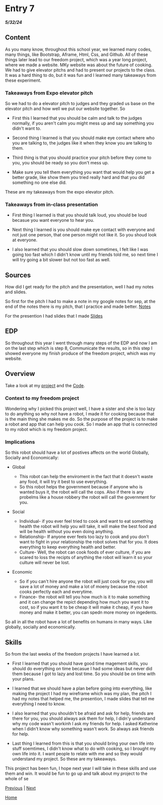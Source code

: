 # Entry 7
##### 5/32/24

## Content 

As you many know, throughout this school year, we learned many codes, many things, like Bootstrap, Aframe, Html, Css, and Github. All of these things later lead to our freedom project, which was a year long project, where we made a website. MKy website was about the future of cooking. We had to give elevator pitchs and had to present our projects to the class. It was a hard thing to do, but it was fun and I learned many takeaways from these experiment.

### Takeaways from Expo elevator pitch

So we had to do a elevator pitch to judges and they graded us base on the elevator pitch and how well we put our website together. So 

- First this I learned that you should be calm and talk to the judges normally, if you aren't calm you might mess up and say something you didn't want to. 

- Second thing I learned is that you should make eye contact where who you are talking to, the judges like it when they know you are talking to them.

- Third thing is that you should practice your pitch before they come to you, you should be ready so you don't mess up.

- Make sure you tell them everything you want that would help you get a better grade, like show them you tried really hard and that you did something no one else did.

These are my takeaways from the expo elevator pitch.



### Takeaways from in-class presentation

- First thing I learned is that you should talk loud, you should be loud becasue you want everyone to hear you.

- Next thing I learned is you should make eye contact with everyone and not just one person, that one person might not like it. So you shoud look at everyone.

- I also learned that you should slow down sometimes, I felt like I was going too fast which I didn't know until my friends told me, so next time I will try going a bit slower but not too fast as well.


## Sources

How did I get ready for the pitch and the presentation, well I had my notes and slides.

So first for the pitch I had to make a note in my google notes for sep, at the end of the notes there is my pitch, that I practice and made better. [Notes](https://docs.google.com/document/d/16-SQCaNSLfmj9ne8j51SbTt6hhrcm988ixjZsGDwO-Q/edit)

For the presention I had slides that I made [Slides](https://docs.google.com/presentation/d/1-KB_RZ0Ip8dJCgSvQWRGlJ3eBfhMjr2g08t-7oOP2Dw/edit#slide=id.p)

## EDP
So throughout this year I went through many steps of the EDP and now I am on the last step which is step 8, Communicate the results, so in this step I showed everyone my finish produce of the freedom project, which was my website.
## Overview
Take a look at my [project](https://johnnyy5929.github.io/sep10-freedom-project/) and the [Code](https://github.com/johnnyy5929/sep10-freedom-project).

### Context to my freedom project
Wondering why I picked this project well, I have a sister and she is too lazy to do anything so why not have a robot, I made it for cooking because that is the main thing she makes me do. So the purpose of the project is to make a robot and app that can help you cook. So I made an app that is connected to my robot which is my freedom project. 

### Implications
So this robot should have a lot of postives affects on the world Globally, Socially and Economically:

* Global
   * This robot can help the enviroment in the fact that it doesn't waste any food, it will try it best to use everything.
   * So this robot helps the government because if anyone who is wanted buys it, the robot will call the cops. Also if there is any probelms like a house robbery the robot will call the government for you.
     
* Social
   * Individual- if you ever feel tried to cook and want to eat something health the robot will help you will take, it will make the best food and will be health without you even doing anything.
   * Relationship- If anyone ever feels too lazy to cook and you don't want to fight in your relationship the robot solves that for you. It does everything to keep everything health and better.
   * Culture- Well, the robot can cook foods of ever culture, if you are scared to loss the recipts of anything the robot will learn it so your culture will never be lost.
  
* Economic
   * So if you can't hire anyone the robot will just cook for you, you will save a lot of money and make a lot of moeny because the robot cooks perfectly each and everytime.
   * Finance- the robot will tell you how much is it to make something and it can change the repict depending how much you want it to cost, so if you want it to be cheap it will make it cheap, if you have money and make it better, you can spedn more money on ingedents.
 
So all in all the robot have a lot of benefits on humans in many ways. Like globally, socially and economically.
## Skills 

So from the last weeks of the freedom projects I have learned a lot.

* First I learned that you should have good time magement skills, you should do everything on time becasue I had some ideas but never did them because I got to lazy and lost time. So you should be on time with your plans.

* I learned that we should have a plan before going into everything, like making the project I had my wireframe which was my plan, the pitch I had my notes that helped me, the presention, I made slides that tell me everything I need to know.

* I also learned that you shouldn't be afraid and ask for help, friends are there for you, you should always ask them for help, I didn'y understand why my code wasn't workinh I ask my friends for help. I asked Katherine when I didn't know why something wasn't work. So always ask friends for help.

* Last thing I learned from this is that you should bring your own life into stuff soemtimes, I didn't know what to do with cooking, so I brought my own life into it. I want people to relate with me and so they would understand my project. So these are my takeaways.

This project has been fun, I hope next year I will take in these skills and use them and win. It would be fun to go up and talk about my project to the whole of se





[Previous](entry06.md) | [Next](entry08.md)

[Home](../README.md)
